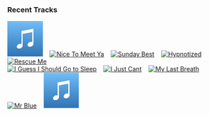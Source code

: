 ### Recent Tracks
[<img src='https://github.com/atfinke/atfinke/blob/master/placeholder.jpeg?raw=true' width='16%' height='16%' alt='Good as Hell (feat. Ariana Grande) - Remix'>](https://www.last.fm/music/lizzo/_/good%2bas%2bhell%2b%2528feat.%2bariana%2bgrande%2529%2b-%2bremix)&nbsp;&nbsp;&nbsp;&nbsp;[<img src='https://lastfm.freetls.fastly.net/i/u/300x300/8d5a82de4881fa8e068b18eb7bbfd30b.png' width='16%' height='16%' alt='Nice To Meet Ya'>](https://www.last.fm/music/niall%2bhoran/_/nice%2bto%2bmeet%2bya)&nbsp;&nbsp;&nbsp;&nbsp;[<img src='https://lastfm.freetls.fastly.net/i/u/300x300/5e4f6cbd598c5d7723e57d079287874a.png' width='16%' height='16%' alt='Sunday Best'>](https://www.last.fm/music/surfaces/_/sunday%2bbest)&nbsp;&nbsp;&nbsp;&nbsp;[<img src='https://lastfm.freetls.fastly.net/i/u/300x300/9c20cae0c7b74e2dcebe51713abd638a.png' width='16%' height='16%' alt='Hypnotized'>](https://www.last.fm/music/fever%2bfever/_/hypnotized)&nbsp;&nbsp;&nbsp;&nbsp;[<img src='https://lastfm.freetls.fastly.net/i/u/300x300/07fb8938d80bb670921b9d6d1d71ef93.png' width='16%' height='16%' alt='Rescue Me'>](https://www.last.fm/music/onerepublic/_/rescue%2bme)&nbsp;&nbsp;&nbsp;&nbsp;<br>[<img src='https://lastfm.freetls.fastly.net/i/u/300x300/9dbff5e7be08d5d1e364c0e501be866b.png' width='16%' height='16%' alt='I Guess I Should Go to Sleep'>](https://www.last.fm/music/jack%2bwhite/_/i%2bguess%2bi%2bshould%2bgo%2bto%2bsleep)&nbsp;&nbsp;&nbsp;&nbsp;[<img src='https://lastfm.freetls.fastly.net/i/u/300x300/8dbbd25eeb61be692a968f7dd0096b0d.png' width='16%' height='16%' alt='I Just Cant'>](https://www.last.fm/music/r3hab/_/i%2bjust%2bcan%2527t)&nbsp;&nbsp;&nbsp;&nbsp;[<img src='https://lastfm.freetls.fastly.net/i/u/300x300/79030aa42a4173692fcf3e8a72a98b9d.png' width='16%' height='16%' alt='My Last Breath'>](https://www.last.fm/music/james%2bnewman/_/my%2blast%2bbreath)&nbsp;&nbsp;&nbsp;&nbsp;[<img src='https://lastfm.freetls.fastly.net/i/u/300x300/b65b8622bc1d4879c88ffa3472b3a161.png' width='16%' height='16%' alt='Mr Blue'>](https://www.last.fm/music/catherine%2bfeeny/_/mr%2bblue)&nbsp;&nbsp;&nbsp;&nbsp;[<img src='https://github.com/atfinke/atfinke/blob/master/placeholder.jpeg?raw=true' width='16%' height='16%' alt='Wouldnt It Be Nice - Stereo Mix'>](https://www.last.fm/music/the%2bbeach%2bboys/_/wouldn%2527t%2bit%2bbe%2bnice%2b-%2bstereo%2bmix)&nbsp;&nbsp;&nbsp;&nbsp;<br>